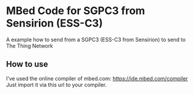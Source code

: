 # MBed Code for SGPC3 from Sensirion (ESS-C3)
A example how to send from a SGPC3 (ESS-C3 from Sensirion) to send to The Thing Network

## How to use
I've used the online compiler of mbed.com: https://ide.mbed.com/compiler 
Just import it via this url to your compiler.
